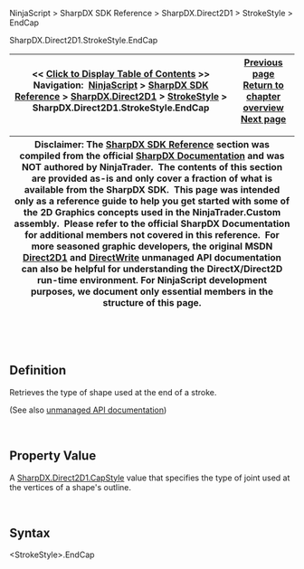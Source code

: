 ﻿


NinjaScript \> SharpDX SDK Reference \> SharpDX.Direct2D1 \> StrokeStyle \> EndCap






















SharpDX.Direct2D1\.StrokeStyle.EndCap







| \<\< [Click to Display Table of Contents](sharpdx_direct2d1_strokestyle_endcap.md) \>\> **Navigation:**     [NinjaScript](ninjascript.md) \> [SharpDX SDK Reference](sharpdx_sdk_reference.md) \> [SharpDX.Direct2D1](sharpdx_direct2d1.md) \> [StrokeStyle](sharpdx_direct2d1_strokestyle.md) \> SharpDX.Direct2D1\.StrokeStyle.EndCap | [Previous page](sharpdx_direct2d1_strokestyle_dashstyle.md) [Return to chapter overview](sharpdx_direct2d1_strokestyle.md) [Next page](sharpdx_direct2d1_strokestyle_getdashes.md) |
| --- | --- |













| Disclaimer: The [SharpDX SDK Reference](sharpdx_sdk_reference.md) section was compiled from the official [SharpDX Documentation](http://sharpdx.org/) and was NOT authored by NinjaTrader.  The contents of this section are provided as\-is and only cover a fraction of what is available from the SharpDX SDK.  This page was intended only as a reference guide to help you get started with some of the 2D Graphics concepts used in the NinjaTrader.Custom assembly.  Please refer to the official SharpDX Documentation for additional members not covered in this reference.  For more seasoned graphic developers, the original MSDN [Direct2D1](https://msdn.microsoft.com/en-us/library/windows/desktop/dd370990.aspx) and [DirectWrite](https://msdn.microsoft.com/en-us/library/windows/desktop/dd368038.aspx) unmanaged API documentation can also be helpful for understanding the DirectX/Direct2D run\-time environment. For NinjaScript development purposes, we document only essential members in the structure of this page. |
| --- |



 


 


## Definition


Retrieves the type of shape used at the end of a stroke. 


(See also [unmanaged API documentation](http://msdn.microsoft.com/en-us/library/dd372238.aspx))


 


## Property Value


A [SharpDX.Direct2D1\.CapStyle](sharpdx_direct2d1_capstyle.md) value that specifies the type of joint used at the vertices of a shape's outline.


 


## Syntax


\<StrokeStyle\>.EndCap


## 


## 








